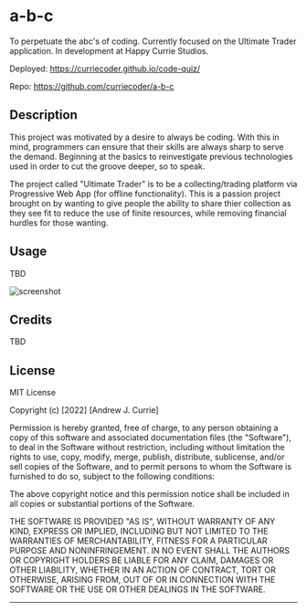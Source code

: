 # a-b-c
To perpetuate the abc's of coding. Currently focused on the Ultimate Trader application. In development at Happy Currie Studios.

Deployed: https://curriecoder.github.io/code-quiz/

Repo: https://github.com/curriecoder/a-b-c

## Description

This project was motivated by a desire to always be coding. With this in mind, programmers can ensure that their skills are always sharp to serve the demand. Beginning at the basics to reinvestigate previous technologies used in order to cut the groove deeper, so to speak.

The project called "Ultimate Trader" is to be a collecting/trading platform via Progressive Web App (for offline functionality). This is a passion project brought on by wanting to give people the ability to share thier collection as they see fit to reduce the use of finite resources, while removing financial hurdles for those wanting.

## Usage

TBD

  ![screenshot](assets/images/imgname.type)

## Credits

TBD


## License

MIT License

Copyright (c) [2022] [Andrew J. Currie]

Permission is hereby granted, free of charge, to any person obtaining a copy
of this software and associated documentation files (the "Software"), to deal
in the Software without restriction, including without limitation the rights
to use, copy, modify, merge, publish, distribute, sublicense, and/or sell
copies of the Software, and to permit persons to whom the Software is
furnished to do so, subject to the following conditions:

The above copyright notice and this permission notice shall be included in all
copies or substantial portions of the Software.

THE SOFTWARE IS PROVIDED "AS IS", WITHOUT WARRANTY OF ANY KIND, EXPRESS OR
IMPLIED, INCLUDING BUT NOT LIMITED TO THE WARRANTIES OF MERCHANTABILITY,
FITNESS FOR A PARTICULAR PURPOSE AND NONINFRINGEMENT. IN NO EVENT SHALL THE
AUTHORS OR COPYRIGHT HOLDERS BE LIABLE FOR ANY CLAIM, DAMAGES OR OTHER
LIABILITY, WHETHER IN AN ACTION OF CONTRACT, TORT OR OTHERWISE, ARISING FROM,
OUT OF OR IN CONNECTION WITH THE SOFTWARE OR THE USE OR OTHER DEALINGS IN THE
SOFTWARE.

---
